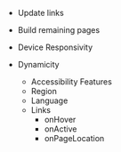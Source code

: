 - Update links
- Build remaining pages

- Device Responsivity
- Dynamicity
    - Accessibility Features
    - Region
    - Language
    - Links
        - onHover
        - onActive
        - onPageLocation